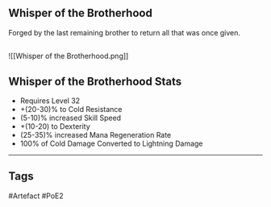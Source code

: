 ## Whisper of the Brotherhood
Forged by the last remaining brother
to return all that was once given.
##
![[Whisper of the Brotherhood.png]]
## Whisper of the Brotherhood Stats
- Requires Level 32
- +(20-30)% to Cold Resistance
- (5-10)% increased Skill Speed
- +(10-20) to Dexterity
- (25-35)% increased Mana Regeneration Rate
- 100% of Cold Damage Converted to Lightning Damage


---
## Tags
#Artefact
#PoE2